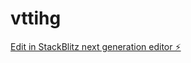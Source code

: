 # vttihg

[Edit in StackBlitz next generation editor ⚡️](https://stackblitz.com/~/github.com/deisner/vttihg)